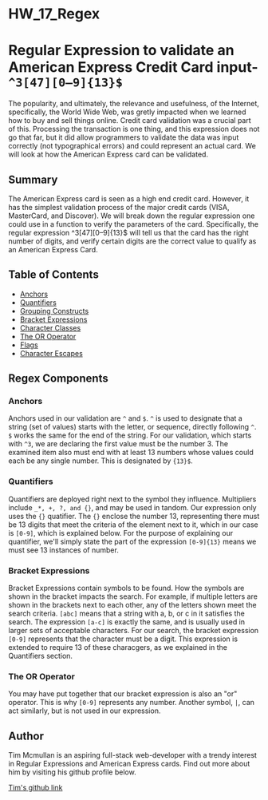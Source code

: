 # HW_17_Regex

# Regular Expression to validate an American Express Credit Card input- `^3[47][0–9]{13}$`

The popularity, and ultimately, the relevance and usefulness, of the Internet, specifically, the World Wide Web, was gretly impacted when we learned how to buy and sell things online.  Credit card validation was a crucial part of this.  Processing the transaction is one thing, and this expression does not go that far, but it did allow programmers to validate the data was input correctly (not typographical errors) and could represent an actual card.  We will look at how the American Express card can be validated.

## Summary

The American Express card is seen as a high end credit card.  However, it has the simplest validation process of the major credit cards (VISA, MasterCard, and Discover).  We will break down the regular expression one could use in a function to verify the parameters of the card.  Specifically, the regular expression ^3[47][0–9]{13}$ will tell us that the card has the right number of digits, and verify certain digits are the correct value to qualify as an American Express Card.

## Table of Contents

- [Anchors](#anchors)
- [Quantifiers](#quantifiers)
- [Grouping Constructs](#grouping-constructs)
- [Bracket Expressions](#bracket-expressions)
- [Character Classes](#character-classes)
- [The OR Operator](#the-or-operator)
- [Flags](#flags)
- [Character Escapes](#character-escapes)

## Regex Components

### Anchors
Anchors used in our validation are `^` and `$`.  `^` is used to designate that a string (set of values) starts with the letter, or sequence, directly following `^`.  `$` works the same for the end of the string.
For our validation, which starts with `^3`, we are declaring the first value must be the number 3.  The examined item also must end with at least 13 numbers whose values could each be any single number.  This is designated by `{13}$`.

### Quantifiers
Quantifiers are deployed right next to the symbol they influence. Multipliers include `_*, +, ?, and {}`, and may be used in  tandom.  Our expression only uses the `{}` quatifier.  The `{}` enclose the number 13, representing there must be 13 digits that meet the criteria of the element next to it, which in our case is `[0-9]`, which is explained below.  For the purpose of explaining our quantifier, we'll simply state the part of the expression `[0-9]{13}` means we must see 13 instances of number.


### Bracket Expressions
Bracket Expressions contain symbols to be found.  How the symbols are shown in the bracket impacts the search.  For example, if multiple letters are shown in the brackets next to each other, any of the letters shown meet the search criteria.  `[abc]` means that a string with a, b, or c in it satisfies the search.  The expression `[a-c]` is exactly the same, and is usually used in larger sets of acceptable characters.  For our search, the bracket expression `[0-9]` represents that the character must be a digit.  This expression is extended to require 13 of these characgers, as we explained in the Quantifiers section.

### The OR Operator
You may have put together that our bracket expression is also an "or" operator.  This is why `[0-9]` represents any number.  Another symbol, `|`, can act similarly, but is not used in our expression.

## Author

Tim Mcmullan is an aspiring full-stack web-developer with a trendy interest in Regular Expressions and American Express cards.  Find out more about him by visiting his github profile below.

[Tim's github link][github_link]

[github_link]: https://www.github.com/TimMcMullan
